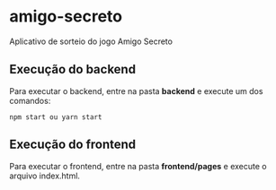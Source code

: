 # amigo-secreto

Aplicativo de sorteio do jogo Amigo Secreto

## Execução do backend

Para executar o backend, entre na pasta **backend** e execute um dos comandos:

```
npm start ou yarn start
```

## Execução do frontend

Para executar o frontend, entre na pasta **frontend/pages** e execute o arquivo index.html.
